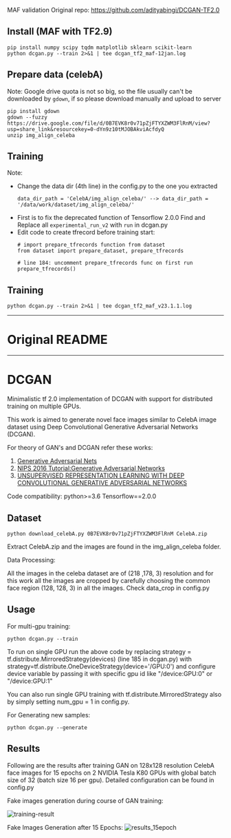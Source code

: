 MAF validation
Original repo: https://github.com/adityabingi/DCGAN-TF2.0

## Install (MAF with TF2.9)
```
pip install numpy scipy tqdm matplotlib sklearn scikit-learn
python dcgan.py --train 2>&1 | tee dcgan_tf2_maf-12jan.log
```

## Prepare data (celebA)
Note: Google drive quota is not so big, so the file usually can't be downloaded by `gdown`, if so please download manually and upload to server
```
pip install gdown
gdown --fuzzy https://drive.google.com/file/d/0B7EVK8r0v71pZjFTYXZWM3FlRnM/view?usp=share_link&resourcekey=0-dYn9z10tMJOBAkviAcfdyQ
unzip img_align_celeba
```

## Training
Note:
 - Change the data dir (4th line) in the config.py to the one you extracted
    ```
    data_dir_path = 'CelebA/img_align_celeba/' --> data_dir_path = '/data/work/dataset/img_align_celeba/'
    ```
 - First is to fix the deprecated function of Tensorflow 2.0.0 Find and Replace all `experimental_run_v2` with `run` in dcgan.py
 - Edit code to create tfrecord before training start:
    ```
    # import prepare_tfrecords function from dataset
    from dataset import prepare_dataset, prepare_tfrecords

    # line 184: uncomment prepare_tfrecords func on first run
    prepare_tfrecords()
    ```

## Training
```
python dcgan.py --train 2>&1 | tee dcgan_tf2_maf_v23.1.1.log
```
-----------
# Original README
-------------
# DCGAN

Minimalistic tf 2.0 implementation of DCGAN with support for distributed training on multiple GPUs.

This work is aimed to generate novel face images similar to CelebA image dataset using Deep Convolutional Generative Adversarial Networks (DCGAN).

For theory of GAN's and DCGAN refer these works:
1. [Generative Adversarial Nets](https://papers.nips.cc/paper/5423-generative-adversarial-nets.pdf)
2. [NIPS 2016 Tutorial:Generative Adversarial Networks](https://arxiv.org/pdf/1701.00160.pdf)
3. [UNSUPERVISED REPRESENTATION LEARNING WITH DEEP CONVOLUTIONAL GENERATIVE ADVERSARIAL NETWORKS](https://arxiv.org/pdf/1511.06434.pdf)

Code compatibility:
python>=3.6
Tensorflow==2.0.0

## Dataset

`python download_celebA.py 0B7EVK8r0v71pZjFTYXZWM3FlRnM CelebA.zip`

Extract CelebA.zip and the images are found in the img_align_celeba folder.

Data Processing:

All the images in the celeba dataset are of (218 ,178, 3) resolution and for this work all the images are cropped by carefully choosing the common face region (128, 128, 3) in all the images. Check data_crop in config.py

## Usage

For multi-gpu training:

`python dcgan.py --train`

To run on single GPU run the above code by replacing strategy = tf.distribute.MirroredStrategy(devices) (line 185 in dcgan.py) with 
strategy=tf.distribute.OneDeviceStrategy(device='/GPU:0') and configure device variable by passing it with specific gpu id like "/device:GPU:0" or "/device:GPU:1" 

You can also run single GPU training with tf.distribute.MirroredStrategy also by simply setting num_gpu = 1 in config.py.

For Generating new samples:

`python dcgan.py --generate`


## Results

Following are the results after training GAN on 128x128 resolution CelebA face images for 15 epochs on 2 NVIDIA Tesla K80 GPUs with global batch size of 32 (batch size 16 per gpu). Detailed configuration can be found in config.py 

Fake images generation during course of GAN training:

![training-result](results/dcgan_training.gif)

Fake Images Generation after 15 Epochs:
![results_15epoch](results/fakes_epoch15.jpg)

